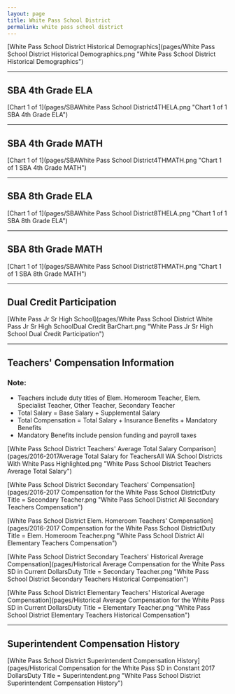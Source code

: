 ```yaml
---
layout: page
title: White Pass School District
permalink: white pass school district
---
```



[White Pass School District Historical Demographics](pages/White Pass School District Historical Demographics.png "White Pass School District Historical Demographics")

___

## SBA 4th Grade ELA

[Chart 1 of 1](pages/SBAWhite Pass School District4THELA.png "Chart 1 of 1 SBA 4th Grade ELA")


___

## SBA 4th Grade MATH

[Chart 1 of 1](pages/SBAWhite Pass School District4THMATH.png "Chart 1 of 1 SBA 4th Grade MATH")


___

## SBA 8th Grade ELA

[Chart 1 of 1](pages/SBAWhite Pass School District8THELA.png "Chart 1 of 1 SBA 8th Grade ELA")


___

## SBA 8th Grade MATH

[Chart 1 of 1](pages/SBAWhite Pass School District8THMATH.png "Chart 1 of 1 SBA 8th Grade MATH")


___

## Dual Credit Participation

[White Pass Jr Sr High School](pages/White Pass School District White Pass Jr Sr High SchoolDual Credit BarChart.png "White Pass Jr Sr High School Dual Credit Participation")


___

## Teachers' Compensation Information
### Note:
- Teachers include duty titles of Elem. Homeroom Teacher, Elem. Specialist Teacher, Other Teacher, Secondary Teacher
- Total Salary = Base Salary + Supplemental Salary
- Total Compensation = Total Salary + Insurance Benefits + Mandatory Benefits
- Mandatory Benefits include pension funding and payroll taxes

[White Pass School District Teachers' Average Total Salary Comparison](pages/2016-2017Average Total Salary for TeachersAll WA School Districts With White Pass Highlighted.png "White Pass School District Teachers Average Total Salary")

[White Pass School District Secondary Teachers' Compensation](pages/2016-2017 Compensation for the White Pass School DistrictDuty Title = Secondary Teacher.png "White Pass School District All Secondary Teachers Compensation")

[White Pass School District Elem. Homeroom Teachers' Compensation](pages/2016-2017 Compensation for the White Pass School DistrictDuty Title = Elem. Homeroom Teacher.png "White Pass School District All Elementary Teachers Compensation")

[White Pass School District Secondary Teachers' Historical Average Compensation](pages/Historical Average Compensation for the White Pass SD in Current DollarsDuty Title = Secondary Teacher.png "White Pass School District Secondary Teachers Historical Compensation")

[White Pass School District Elementary Teachers' Historical Average Compensation](pages/Historical Average Compensation for the White Pass SD in Current DollarsDuty Title = Elementary Teacher.png "White Pass School District Elementary Teachers Historical Compensation")


___

## Superintendent Compensation History

[White Pass School District Superintendent Compensation History](pages/Historical Compensation for the White Pass SD in Constant 2017 DollarsDuty Title = Superintendent.png "White Pass School District Superintendent Compensation History")

